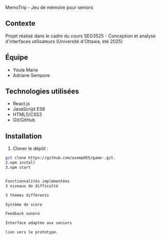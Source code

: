 MemoTrip - Jeu de mémoire pour seniors

## Contexte
Projet réalisé dans le cadre du cours SEG3525 - Conception et analyse d'interfaces utilisateurs (Université d'Ottawa, été 2025)

## Équipe
- Youla Marie
- Adriane Sempore

## Technologies utilisées
- React.js
- JavaScript ES6
- HTML5/CSS3
- Git/GitHub

## Installation
1. Cloner le dépôt :
```bash
git clone https://github.com/asemp055/game-.git.
2.npm install
3.npm start


Fonctionnalités implémentées
3 niveaux de difficulté

3 thèmes différents

Système de score

Feedback sonore

Interface adaptée aux seniors

lien vers le prototype.